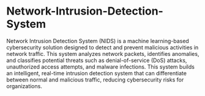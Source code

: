 # Network-Intrusion-Detection-System
Network Intrusion Detection System (NIDS) is a machine learning-based cybersecurity solution designed to detect and prevent malicious activities in network traffic. This system analyzes network packets, identifies anomalies, and classifies potential threats such as denial-of-service (DoS) attacks, unauthorized access attempts, and malware infections. This system builds an intelligent, real-time intrusion detection system that can differentiate between normal and malicious traffic, reducing cybersecurity risks for organizations.


